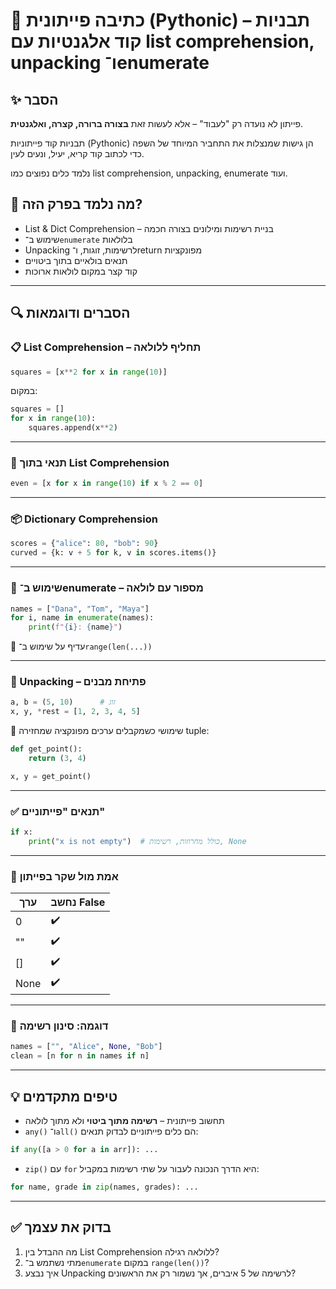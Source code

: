 # 📘 כתיבה פייתונית (Pythonic) – תבניות קוד אלגנטיות עם list comprehension, unpacking ו־enumerate

## ✨ הסבר
פייתון לא נועדה רק "לעבוד" – אלא לעשות זאת **בצורה ברורה, קצרה, ואלגנטית**. 

תבניות קוד פייתוניות (Pythonic) הן גישות שמנצלות את התחביר המיוחד של השפה כדי לכתוב קוד קריא, יעיל, ונעים לעין. 

נלמד כלים נפוצים כמו list comprehension, unpacking, enumerate ועוד.

## 🧠 מה נלמד בפרק הזה?
- List & Dict Comprehension – בניית רשימות ומילונים בצורה חכמה
- שימוש ב־`enumerate` בלולאות
- Unpacking לרשימות, זוגות, ו־return מפונקציות
- תנאים בולאיים בתוך ביטויים
- קוד קצר במקום לולאות ארוכות

---

## 🔍 הסברים ודוגמאות

### 📋 List Comprehension – תחליף ללולאה

```python
squares = [x**2 for x in range(10)]
````

במקום:

```python
squares = []
for x in range(10):
    squares.append(x**2)
```

---

### 🎯 תנאי בתוך List Comprehension

```python
even = [x for x in range(10) if x % 2 == 0]
```

---

### 📦 Dictionary Comprehension

```python
scores = {"alice": 80, "bob": 90}
curved = {k: v + 5 for k, v in scores.items()}
```

---

### 🔢 שימוש ב־enumerate – מספור עם לולאה

```python
names = ["Dana", "Tom", "Maya"]
for i, name in enumerate(names):
    print(f"{i}: {name}")
```

📌 עדיף על שימוש ב־`range(len(...))`

---

### 🔁 Unpacking – פתיחת מבנים

```python
a, b = (5, 10)      # זוג
x, y, *rest = [1, 2, 3, 4, 5]
```

🔸 שימושי כשמקבלים ערכים מפונקציה שמחזירה tuple:

```python
def get_point():
    return (3, 4)

x, y = get_point()
```

---

### ✅ תנאים "פייתוניים"

```python
if x:
    print("x is not empty")  # כולל מחרוזות, רשימות, None
```

---

### 🧠 אמת מול שקר בפייתון

| ערך  | נחשב False |
| ---- | ---------- |
| 0    | ✔️         |
| ""   | ✔️         |
| \[]  | ✔️         |
| None | ✔️         |

---

### 🧪 דוגמה: סינון רשימה

```python
names = ["", "Alice", None, "Bob"]
clean = [n for n in names if n]
```

---

## 💡 טיפים מתקדמים

* תחשוב פייתונית – **רשימה מתוך ביטוי** ולא מתוך לולאה
* `any()` ו־`all()` הם כלים פייתוניים לבדוק תנאים:

```python
if any([a > 0 for a in arr]): ...
```

* `zip()` עם `for` היא הדרך הנכונה לעבור על שתי רשימות במקביל:

```python
for name, grade in zip(names, grades): ...
```

---

## ✅ בדוק את עצמך

1. מה ההבדל בין List Comprehension ללולאה רגילה?
2. מתי נשתמש ב־`enumerate` במקום `range(len())`?
3. איך נבצע Unpacking לרשימה של 5 איברים, אך נשמור רק את הראשונים?
